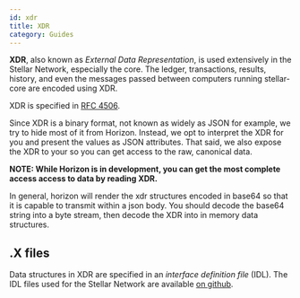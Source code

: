 ```yaml
---
id: xdr
title: XDR
category: Guides
---
```


**XDR**, also known as _External Data Representation_, is used extensively in
the Stellar Network, especially the core.  The ledger, transactions, results,
history, and even the messages passed between computers running stellar-core
are encoded using XDR.

XDR is specified in [RFC 4506](http://tools.ietf.org/html/rfc4506.html).

Since XDR is a binary format, not known as widely as JSON for example, we try
to hide most of it from Horizon.  Instead, we opt to interpret the XDR for you
and present the values as JSON attributes.  That said, we also expose the XDR
to your so you can get access to the raw, canonical data.

**NOTE: While Horizon is in development, you can get the most complete access
access to data by reading XDR.**

In general, horizon will render the xdr structures encoded in base64 so that it
is capable to transmit within a json body.  You should decode the base64 string
into a byte stream, then decode the XDR into in memory data structures.

## .X files

Data structures in XDR are specified in an _interface definition file_ (IDL).
The IDL files used for the Stellar Network are available
[on github](https://github.com/stellar/stellar-core/tree/master/src/xdr).